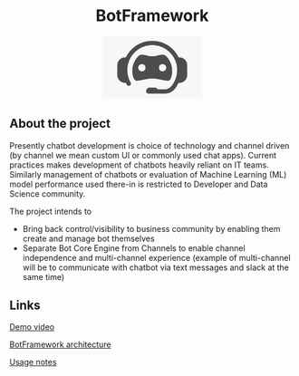 <h1 align="center">BotFramework</h1>
<p align="center">
<img src="./documentation/images/bot.png" width="35%">
</p>

## About the project
Presently chatbot development is choice of technology and channel driven (by channel we mean custom UI or commonly used chat apps). Current practices makes development of chatbots heavily reliant on IT teams. Similarly management of chatbots or evaluation of Machine Learning (ML) model performance used there-in is restricted to Developer and Data Science community.

The project intends to 
 * Bring back control/visibility to business community by enabling them create and manage bot themselves
 * Separate Bot Core Engine from Channels to enable channel independence and multi-channel experience (example of multi-channel will be to communicate with chatbot via text messages and slack at the same time)

## Links
[Demo video](https://www.youtube.com/watch?v=X1D0ceIVELw)

[BotFramework architecture](./documentation/architecture.md)

[Usage notes](./documentation/usage.md)
